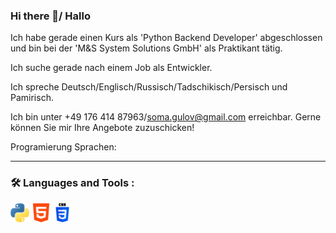 ### Hi there 👋/ Hallo

Ich habe gerade einen Kurs als 'Python Backend Developer' abgeschlossen und bin bei der 'M&S System Solutions GmbH' als Praktikant tätig.

Ich suche gerade nach einem Job als Entwickler.

Ich spreche Deutsch/Englisch/Russisch/Tadschikisch/Persisch und Pamirisch.

Ich bin unter +49 176 414 87963/soma.gulov@gmail.com erreichbar. Gerne können Sie mir Ihre Angebote zuzuschicken!

Programierung Sprachen: 

---
### :hammer_and_wrench: Languages and Tools :

<img src="icons\python.png" width="30" height="30"> <img src="icons\html-5.png" width="30" height="30"> <img src="icons\css-3.png" width="30" height="30">


<!--
**Pomiray92/Pomiray92** is a ✨ _special_ ✨ repository because its `README.md` (this file) appears on your GitHub profile.

Here are some ideas to get you started:

- 🔭 I’m currently working on ...
- 🌱 I’m currently learning ...
- 👯 I’m looking to collaborate on ...
- 🤔 I’m looking for help with ...
- 💬 Ask me about ...
- 📫 How to reach me: ...
- 😄 Pronouns: ...
- ⚡ Fun fact: ...
-->
